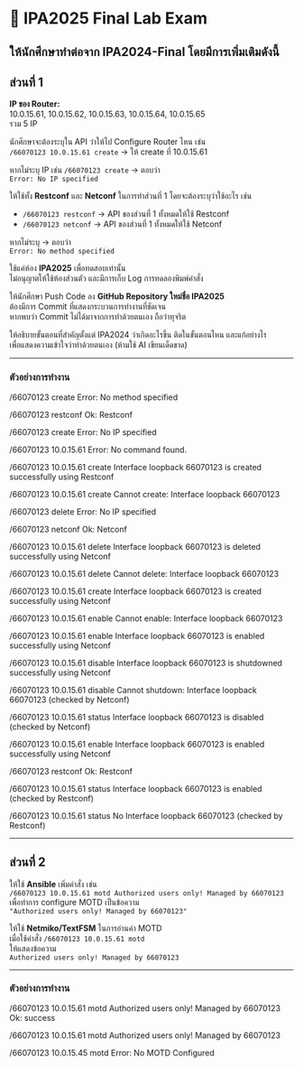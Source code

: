 # 🧠 IPA2025 Final Lab Exam

ให้นักศึกษาทำต่อจาก **IPA2024-Final** โดยมีการเพิ่มเติมดังนี้  
---

## ส่วนที่ 1

**IP ของ Router:**  
10.0.15.61, 10.0.15.62, 10.0.15.63, 10.0.15.64, 10.0.15.65  
รวม 5 IP

นักศึกษาจะต้องระบุใน API ว่าให้ไป Configure Router ไหน เช่น  
`/66070123 10.0.15.61 create` → ให้ create ที่ 10.0.15.61  

หากไม่ระบุ IP เช่น `/66070123 create` → ตอบว่า  
`Error: No IP specified`

ให้ใช้ทั้ง **Restconf** และ **Netconf** ในการทำส่วนที่ 1 โดยจะต้องระบุว่าใช้อะไร เช่น  
- `/66070123 restconf` → API ของส่วนที่ 1 ทั้งหมดให้ใช้ Restconf  
- `/66070123 netconf` → API ของส่วนที่ 1 ทั้งหมดให้ใช้ Netconf  

หากไม่ระบุ → ตอบว่า  
`Error: No method specified`

ใช้แค่ห้อง **IPA2025** เพื่อทดสอบเท่านั้น  
ไม่อนุญาตให้ใช้ห้องส่วนตัว และมีการเก็บ Log การทดลองพิมพ์คำสั่ง  

ให้นักศึกษา Push Code ลง **GitHub Repository ใหม่ชื่อ IPA2025**  
ต้องมีการ Commit ที่แสดงกระบวนการทำงานที่ชัดเจน  
หากพบว่า Commit ไม่ได้มาจากการทำด้วยตนเอง ถือว่าทุจริต  

ให้อธิบายขั้นตอนที่สำคัญตั้งแต่ IPA2024 ว่าเกิดอะไรขึ้น ติดในขั้นตอนไหน และแก้อย่างไร  
เพื่อแสดงความเข้าใจว่าทำด้วยตนเอง (ห้ามใช้ AI เขียนเด็ดขาด)

---

### ตัวอย่างการทำงาน

/66070123 create
Error: No method specified

/66070123 restconf
Ok: Restconf

/66070123 create
Error: No IP specified

/66070123 10.0.15.61
Error: No command found.

/66070123 10.0.15.61 create
Interface loopback 66070123 is created successfully using Restconf

/66070123 10.0.15.61 create
Cannot create: Interface loopback 66070123

/66070123 delete
Error: No IP specified

/66070123 netconf
Ok: Netconf

/66070123 10.0.15.61 delete
Interface loopback 66070123 is deleted successfully using Netconf

/66070123 10.0.15.61 delete
Cannot delete: Interface loopback 66070123

/66070123 10.0.15.61 create
Interface loopback 66070123 is created successfully using Netconf

/66070123 10.0.15.61 enable
Cannot enable: Interface loopback 66070123

/66070123 10.0.15.61 enable
Interface loopback 66070123 is enabled successfully using Netconf

/66070123 10.0.15.61 disable
Interface loopback 66070123 is shutdowned successfully using Netconf

/66070123 10.0.15.61 disable
Cannot shutdown: Interface loopback 66070123 (checked by Netconf)

/66070123 10.0.15.61 status
Interface loopback 66070123 is disabled (checked by Netconf)

/66070123 10.0.15.61 enable
Interface loopback 66070123 is enabled successfully using Netconf

/66070123 restconf
Ok: Restconf

/66070123 10.0.15.61 status
Interface loopback 66070123 is enabled (checked by Restconf)

/66070123 10.0.15.61 status
No Interface loopback 66070123 (checked by Restconf)

---

## ส่วนที่ 2

ให้ใช้ **Ansible** เพิ่มคำสั่ง เช่น  
`/66070123 10.0.15.61 motd Authorized users only! Managed by 66070123`  
เพื่อทำการ configure MOTD เป็นข้อความ  
`"Authorized users only! Managed by 66070123"`

ให้ใช้ **Netmiko/TextFSM** ในการอ่านค่า MOTD  
เมื่อใช้คำสั่ง `/66070123 10.0.15.61 motd`  
ให้แสดงข้อความ  
`Authorized users only! Managed by 66070123`

---

### ตัวอย่างการทำงาน
/66070123 10.0.15.61 motd Authorized users only! Managed by 66070123
Ok: success

/66070123 10.0.15.61 motd
Authorized users only! Managed by 66070123

/66070123 10.0.15.45 motd
Error: No MOTD Configured
